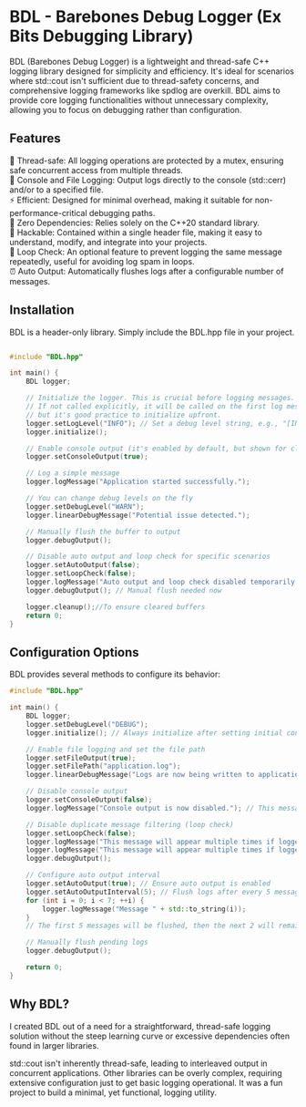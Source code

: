 # BDL - Barebones Debug Logger (Ex Bits Debugging Library)
BDL (Barebones Debug Logger) is a lightweight and thread-safe C++ logging library designed for simplicity and efficiency. It's ideal for scenarios where std::cout isn't sufficient due to thread-safety concerns, and comprehensive logging frameworks like spdlog are overkill. BDL aims to provide core logging functionalities without unnecessary complexity, allowing you to focus on debugging rather than configuration.

## Features
🚀 Thread-safe: All logging operations are protected by a mutex, ensuring safe concurrent access from multiple threads.</br>
📝 Console and File Logging: Output logs directly to the console (std::cerr) and/or to a specified file.</br>
⚡ Efficient: Designed for minimal overhead, making it suitable for non-performance-critical debugging paths.</br>
🧩 Zero Dependencies: Relies solely on the C++20 standard library.</br>
🔧 Hackable: Contained within a single header file, making it easy to understand, modify, and integrate into your projects.</br>
🔁 Loop Check: An optional feature to prevent logging the same message repeatedly, useful for avoiding log spam in loops.</br>
⏰ Auto Output: Automatically flushes logs after a configurable number of messages. </br>
## Installation
BDL is a header-only library. Simply include the BDL.hpp file in your project.
```CPP

#include "BDL.hpp"

int main() {
    BDL logger;

    // Initialize the logger. This is crucial before logging messages.
    // If not called explicitly, it will be called on the first log message
    // but it's good practice to initialize upfront.
    logger.setLogLevel("INFO"); // Set a debug level string, e.g., "[INFO]"
    logger.initialize();

    // Enable console output (it's enabled by default, but shown for clarity)
    logger.setConsoleOutput(true);

    // Log a simple message
    logger.logMessage("Application started successfully.");

    // You can change debug levels on the fly
    logger.setDebugLevel("WARN");
    logger.linearDebugMessage("Potential issue detected.");

    // Manually flush the buffer to output
    logger.debugOutput();

    // Disable auto output and loop check for specific scenarios
    logger.setAutoOutput(false);
    logger.setLoopCheck(false);
    logger.logMessage("Auto output and loop check disabled temporarily.");
    logger.debugOutput(); // Manual flush needed now

    logger.cleanup();//To ensure cleared buffers
    return 0;
}
```

## Configuration Options
BDL provides several methods to configure its behavior:

```CPP
#include "BDL.hpp"

int main() {
    BDL logger;
    logger.setDebugLevel("DEBUG");
    logger.initialize(); // Always initialize after setting initial configurations

    // Enable file logging and set the file path
    logger.setFileOutput(true);
    logger.setFilePath("application.log");
    logger.linearDebugMessage("Logs are now being written to application.log");

    // Disable console output
    logger.setConsoleOutput(false);
    logger.logMessage("Console output is now disabled."); // This message will only go to the file

    // Disable duplicate message filtering (loop check)
    logger.setLoopCheck(false);
    logger.logMessage("This message will appear multiple times if logged consecutively.");
    logger.logMessage("This message will appear multiple times if logged consecutively.");
    logger.debugOutput();

    // Configure auto output interval
    logger.setAutoOutput(true); // Ensure auto output is enabled
    logger.setAutoOutputInterval(5); // Flush logs after every 5 messages
    for (int i = 0; i < 7; ++i) {
        logger.logMessage("Message " + std::to_string(i));
    }
    // The first 5 messages will be flushed, then the next 2 will remain in buffer until another 3 messages or manual flush.

    // Manually flush pending logs
    logger.debugOutput();

    return 0;
}
```
## Why BDL?
I created BDL out of a need for a straightforward, thread-safe logging solution without the steep learning curve or excessive dependencies often found in larger libraries.

std::cout isn't inherently thread-safe, leading to interleaved output in concurrent applications.
Other libraries can be overly complex, requiring extensive configuration just to get basic logging operational.
It was a fun project to build a minimal, yet functional, logging utility.
